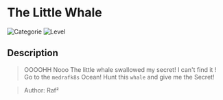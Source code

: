 # The Little Whale
![Categorie](https://img.shields.io/badge/Category-Forensics-red?style=for-the-badge) ![Level](https://img.shields.io/badge/Difficulty-Easy-green?style=for-the-badge)

## Description
> OOOOHH Nooo
> The little whale swallowed my secret! I can't find it !   
> Go to the `medrafk8s` Ocean! Hunt this `whale` and give me the Secret!

> Author: Raf²